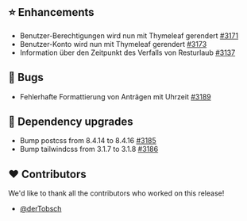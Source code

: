 ## ⭐ Enhancements

- Benutzer-Berechtigungen wird nun mit Thymeleaf gerendert [#3171](https://github.com/urlaubsverwaltung/urlaubsverwaltung/pull/3171)
- Benutzer-Konto wird nun mit Thymeleaf gerendert [#3173](https://github.com/urlaubsverwaltung/urlaubsverwaltung/pull/3173)
- Information über den Zeitpunkt des Verfalls von Resturlaub [#3137](https://github.com/urlaubsverwaltung/urlaubsverwaltung/issues/3137)

## 🐞 Bugs

- Fehlerhafte Formattierung von Anträgen mit Uhrzeit [#3189](https://github.com/urlaubsverwaltung/urlaubsverwaltung/issues/3189)

## 🔨 Dependency upgrades

- Bump postcss from 8.4.14 to 8.4.16 [#3185](https://github.com/urlaubsverwaltung/urlaubsverwaltung/pull/3185)
- Bump tailwindcss from 3.1.7 to 3.1.8 [#3186](https://github.com/urlaubsverwaltung/urlaubsverwaltung/pull/3186)

## ❤️ Contributors

We'd like to thank all the contributors who worked on this release!

- [@derTobsch](https://github.com/derTobsch)
